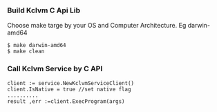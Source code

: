 ### Build Kclvm C Api Lib
Choose make targe by your OS and Computer Architecture. Eg darwin-amd64
```
$ make darwin-amd64
$ make clean
```

### Call Kclvm Service by C API
```
client := service.NewKclvmServiceClient()
client.IsNative = true //set native flag
..........
result ,err :=client.ExecProgram(args)
```